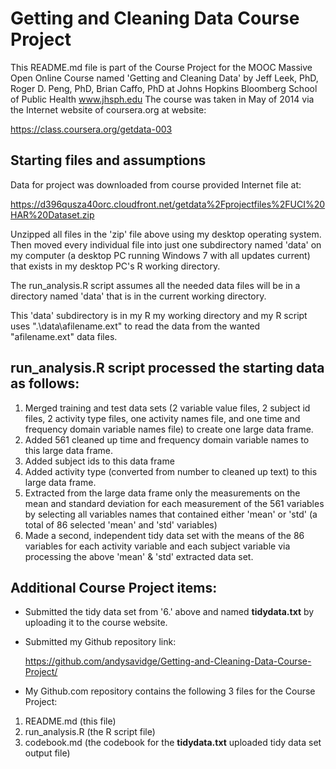 Getting and Cleaning Data
Course Project
========================================

This README.md file is part of the Course Project for the MOOC Massive Open Online Course named 'Getting and Cleaning Data' by Jeff Leek, PhD, Roger D. Peng, PhD, Brian Caffo, PhD at Johns Hopkins Bloomberg School of Public Health 
www.jhsph.edu    The course was taken in May of 2014 via the Internet website of coursera.org at website:

   https://class.coursera.org/getdata-003

## Starting files and assumptions
Data for project was downloaded from course provided Internet file at: 
   
   https://d396qusza40orc.cloudfront.net/getdata%2Fprojectfiles%2FUCI%20HAR%20Dataset.zip
       
Unzipped all files in the 'zip' file above using my desktop operating system.  Then moved every individual file into just one subdirectory named 'data' on my computer (a desktop PC running Windows 7 with all updates current) that exists in my desktop PC's R working directory. 

The run_analysis.R script assumes all the needed data files will be in a directory named 'data' that is in the current working directory. 
   
This 'data' subdirectory is in my R my working directory and my R script uses ".\data\afilename.ext"
to read the data from the wanted "afilename.ext" data files.
   
## run_analysis.R script processed the starting data as follows:
1. Merged training and test data sets (2 variable value files, 2 subject id files, 2 activity type files, one activity names file, and one time and frequency domain variable names file) to create one large data frame.
2. Added 561 cleaned up time and frequency domain variable names to this large data frame.
3. Added subject ids to this data frame
4. Added activity type (converted from number to cleaned up text) to this large data frame.
5. Extracted from the large data frame only the measurements on the mean and standard deviation 
for each measurement of the 561 variables by selecting all variables names that contained either 'mean' or 'std' (a total of 86 selected 'mean' and 'std' variables)
6. Made a second, independent tidy data set with the means of the 86 variables for each activity variable and each subject variable via processing the above 'mean' & 'std' extracted data set.

## Additional Course Project items:
* Submitted the tidy data set from '6.' above and named **tidydata.txt** by uploading it to the course website.
* Submitted my Github repository link:

   https://github.com/andysavidge/Getting-and-Cleaning-Data-Course-Project/

* My Github.com repository contains the following 3 files for the Course Project:
 1. README.md (this file)
 2. run_analysis.R (the R script file)
 3. codebook.md (the codebook for the **tidydata.txt** uploaded tidy data set output file)

